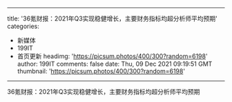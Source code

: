 
---
title: '36氪财报：2021年Q3实现稳健增长，主要财务指标均超分析师平均预期'
categories: 
 - 新媒体
 - 199IT
 - 首页更新
headimg: 'https://picsum.photos/400/300?random=6198'
author: 199IT
comments: false
date: Thu, 09 Dec 2021 09:19:51 GMT
thumbnail: 'https://picsum.photos/400/300?random=6198'
---

<div>   
36氪财报：2021年Q3实现稳健增长，主要财务指标均超分析师平均预期  
</div>
            